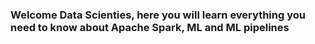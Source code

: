 ### Welcome Data Scienties, here you will learn everything you need to know about Apache Spark, ML and ML pipelines
